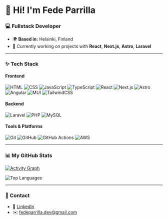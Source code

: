 # 👋 Hi! I'm Fede Parrilla

### 💻 Fullstack Developer
- 🌍 **Based in:** Helsinki, Finland  
- 🔭 Currently working on projects with **React**, **Next.js**, **Astro**, **Laravel**

---

### ✨ Tech Stack

#### **Frontend**  
![HTML](https://img.shields.io/badge/-HTML-E34F26?style=flat&logo=HTML5&logoColor=white) ![CSS](https://img.shields.io/badge/-CSS-1572B6?style=flat&logo=CSS3&logoColor=white) ![JavaScript](https://img.shields.io/badge/-JavaScript-F7DF1E?style=flat&logo=JavaScript&logoColor=black) ![TypeScript](https://img.shields.io/badge/-TypeScript-3178C6?style=flat&logo=TypeScript&logoColor=white) ![React](https://img.shields.io/badge/-React-61DAFB?style=flat&logo=React&logoColor=black) ![Next.js](https://img.shields.io/badge/-Next.js-000000?style=flat&logo=Next.js&logoColor=white) ![Astro](https://img.shields.io/badge/-Astro-FF5D01?style=flat&logo=Astro&logoColor=white) ![Angular](https://img.shields.io/badge/-Angular-DD0031?style=flat&logo=Angular&logoColor=white) ![MUI](https://img.shields.io/badge/-MUI-007FFF?style=flat&logo=Material-UI&logoColor=white) ![TailwindCSS](https://img.shields.io/badge/-TailwindCSS-38B2AC?style=flat&logo=TailwindCSS&logoColor=white)

#### **Backend**  
![Laravel](https://img.shields.io/badge/-Laravel-333333?style=flat&logo=LARAVEL) ![PHP](https://img.shields.io/badge/-PHP-777BB4?style=flat&logo=PHP&logoColor=white) ![MySQL](https://img.shields.io/badge/-MySQL-4479A1?style=flat&logo=MySQL&logoColor=white)

#### **Tools & Platforms**  
![Git](https://img.shields.io/badge/-Git-F05032?style=flat&logo=Git&logoColor=white) ![GitHub](https://img.shields.io/badge/-GitHub-181717?style=flat&logo=GitHub&logoColor=white) ![GitHub Actions](https://img.shields.io/badge/-GitHub_Actions-2088FF?style=flat&logo=GitHub-Actions&logoColor=white) ![AWS](https://img.shields.io/badge/-AWS-232F3E?style=flat&logo=Amazon-AWS&logoColor=white)

---

### 📊 My GitHub Stats

[![Activity Graph](https://github-readme-activity-graph.vercel.app/graph?username=fedeparrilla10)](https://github.com/fedeparrilla10/github-readme-activity-graph)

![Top Languages](https://github-readme-stats.vercel.app/api/top-langs/?username=fedeparrilla10&layout=compact&theme=radical)

---

### 🔗 Contact
- 💼 [LinkedIn](https://linkedin.com/in/fedeparrilla)
- ✉️ fedeparrilla.dev@gmail.com
